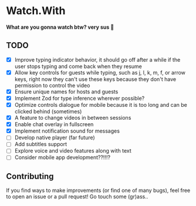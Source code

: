 # Watch.With

**What are you gonna watch btw? very sus 👀**

## TODO

- [x] Improve typing indicator behavior, it should go off after a while if the user stops typing and come back when they resume
- [x] Allow key controls for guests while typing, such as j, l, k, m, f, or arrow keys, right now they can't use these keys because they don't have permission to control the video
- [x] Ensure unique names for hosts and guests
- [x] Implement Zod for type inference wherever possible?
- [x] Optimize controls dialogue for mobile because it is too long and can be clicked behind (sometimes)
- [x] A feature to change videos in between sessions
- [x] Enable chat overlay in fullscreen
- [x] Implement notification sound for messages
- [ ] Develop native player (far future)
- [ ] Add subtitles support
- [ ] Explore voice and video features along with text
- [ ] Consider mobile app development??!!!?

## Contributing

If you find ways to make improvements (or find one of many bugs), feel free to open an issue or a pull request! Go touch some (gr)ass..
